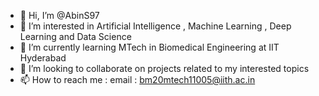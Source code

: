 - 👋 Hi, I’m @AbinS97
- 👀 I’m interested in Artificial Intelligence , Machine Learning , Deep Learning and Data Science
- 🌱 I’m currently learning MTech in Biomedical Engineering at IIT Hyderabad
- 💞️ I’m looking to collaborate on projects related to my interested topics 
- 📫 How to reach me : email : bm20mtech11005@iith.ac.in

<!---
AbinS97/AbinS97 is a ✨ special ✨ repository because its `README.md` (this file) appears on your GitHub profile.
You can click the Preview link to take a look at your changes.
--->

